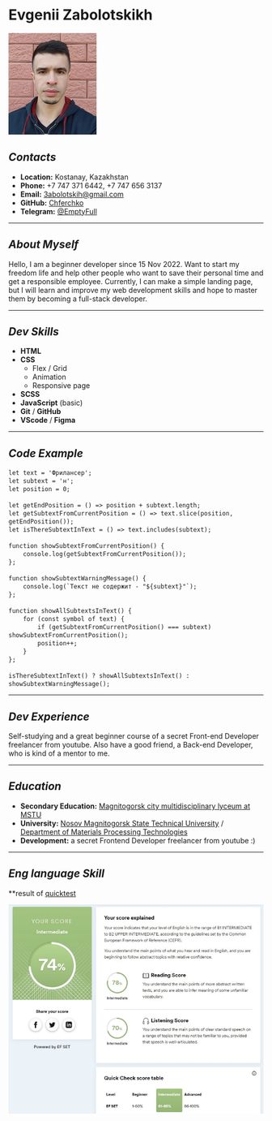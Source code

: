 # Evgenii Zabolotskikh

![facephoto](img/photo.jpg "Hello!")

## *Contacts*
* **Location:** Kostanay, Kazakhstan
* **Phone:** +7 747 371 6442, +7 747 656 3137
* **Email:** 3abolotskih@gmail.com
* **GitHub:** [Chferchko](https://github.com/Chferchko)
* **Telegram:** [@EmptyFull](https://t.me/full3mpty)

---
## *About Myself*
Hello, I am a beginner developer since 15 Nov 2022. Want to start my freedom life and help other people who want to save their personal time and get a responsible employee. Currently, I can make a simple landing page, but I will learn and improve my web development skills and hope to master them by becoming a full-stack developer.

---
## *Dev Skills*
* **HTML**
* **CSS**
	* Flex / Grid
	* Animation
	* Responsive page
* **SCSS**
* **JavaScript** (basic)
* **Git** / **GitHub**
* **VScode** / **Figma**

---
## *Code Example*
```
let text = 'Фрилансер';
let subtext = 'н';
let position = 0;

let getEndPosition = () => position + subtext.length;
let getSubtextFromCurrentPosition = () => text.slice(position, getEndPosition());
let isThereSubtextInText = () => text.includes(subtext);

function showSubtextFromCurrentPosition() {
	console.log(getSubtextFromCurrentPosition());
};

function showSubtextWarningMessage() {
	console.log(`Текст не содержит - "${subtext}"`);
};

function showAllSubtextsInText() {
	for (const symbol of text) {
		if (getSubtextFromCurrentPosition() === subtext) showSubtextFromCurrentPosition();
		position++;
	}	
};

isThereSubtextInText() ? showAllSubtextsInText() : showSubtextWarningMessage();
```

---
## *Dev Experience*
Self-studying and a great beginner course of a secret Front-end Developer freelancer from youtube. Also have a good friend, a Back-end Developer, who is kind of a mentor to me.

---
## *Education*
* **Secondary Education:** [Magnitogorsk city multidisciplinary lyceum at MSTU](https://goo.gl/maps/1gtKp9iqZMeQPvwT6)
* **University:** [Nosov Magnitogorsk State Technical University](https://goo.gl/maps/JHA7d1VdPxAgBBkc7) / [Department of Materials Processing Technologies](https://www.magtu.ru/sveden/struct/instituty-fakultety-kafedry/institut-metallurgii-mashinostroeniya-i-materialoobrabotki/kafedry-instituta-mmim/napravlenie-metallurgiya/kafedra-tekhnologij-obrabotki-materialov.html)
* **Development:** a secret Frontend Developer freelancer from youtube :)

---
## *Eng language Skill*
**result of [quicktest](https://www.efset.org/quick-check/)
<br>

![result](img/eng_lvl.jpg)